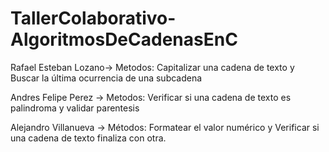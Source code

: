# TallerColaborativo-AlgoritmosDeCadenasEnC

Rafael Esteban Lozano-> Metodos: Capitalizar una cadena de texto y Buscar la última ocurrencia de una subcadena
 
Andres Felipe Perez -> Metodos: Verificar si una cadena de texto es palindroma y validar parentesis

Alejandro Villanueva -> Métodos: Formatear el valor numérico y Verificar si una cadena de texto finaliza con otra.
